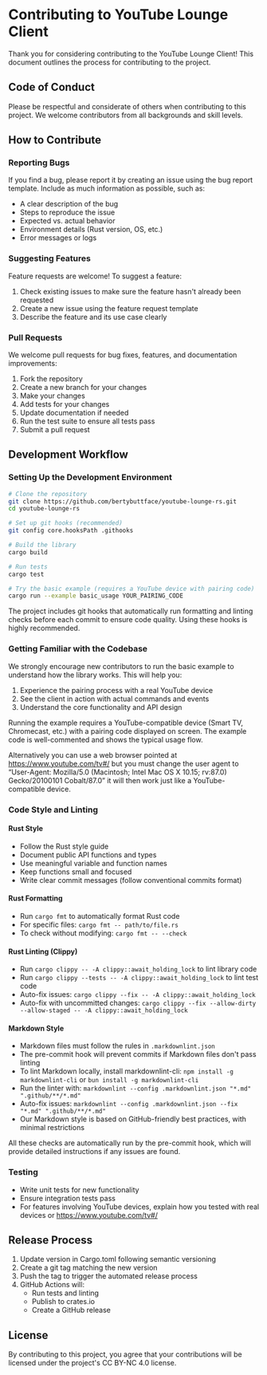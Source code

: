 # Contributing to YouTube Lounge Client

Thank you for considering contributing to the YouTube Lounge Client! This document outlines the process for contributing to the project.

## Code of Conduct

Please be respectful and considerate of others when contributing to this project. We welcome contributors from all backgrounds and skill levels.

## How to Contribute

### Reporting Bugs

If you find a bug, please report it by creating an issue using the bug report template. Include as much information as possible, such as:

- A clear description of the bug
- Steps to reproduce the issue
- Expected vs. actual behavior
- Environment details (Rust version, OS, etc.)
- Error messages or logs

### Suggesting Features

Feature requests are welcome! To suggest a feature:

1. Check existing issues to make sure the feature hasn't already been requested
2. Create a new issue using the feature request template
3. Describe the feature and its use case clearly

### Pull Requests

We welcome pull requests for bug fixes, features, and documentation improvements:

1. Fork the repository
2. Create a new branch for your changes
3. Make your changes
4. Add tests for your changes
5. Update documentation if needed
6. Run the test suite to ensure all tests pass
7. Submit a pull request

## Development Workflow

### Setting Up the Development Environment

```bash
# Clone the repository
git clone https://github.com/bertybuttface/youtube-lounge-rs.git
cd youtube-lounge-rs

# Set up git hooks (recommended)
git config core.hooksPath .githooks

# Build the library
cargo build

# Run tests
cargo test

# Try the basic example (requires a YouTube device with pairing code)
cargo run --example basic_usage YOUR_PAIRING_CODE
```

The project includes git hooks that automatically run formatting and linting checks before each commit to ensure code quality. Using these hooks is highly recommended.

### Getting Familiar with the Codebase

We strongly encourage new contributors to run the basic example to understand how the library works. This will help you:

1. Experience the pairing process with a real YouTube device
2. See the client in action with actual commands and events
3. Understand the core functionality and API design

Running the example requires a YouTube-compatible device (Smart TV, Chromecast, etc.) with a pairing code displayed on screen. The example code is well-commented and shows the typical usage flow.

Alternatively you can use a web browser pointed at https://www.youtube.com/tv#/ but you must change the user agent to “User-Agent: Mozilla/5.0 (Macintosh; Intel Mac OS X 10.15; rv:87.0) Gecko/20100101 Cobalt/87.0” it will then work just like a YouTube-compatible device.

### Code Style and Linting

#### Rust Style

- Follow the Rust style guide
- Document public API functions and types
- Use meaningful variable and function names
- Keep functions small and focused
- Write clear commit messages (follow conventional commits format)

#### Rust Formatting

- Run `cargo fmt` to automatically format Rust code
- For specific files: `cargo fmt -- path/to/file.rs`
- To check without modifying: `cargo fmt -- --check`

#### Rust Linting (Clippy)

- Run `cargo clippy -- -A clippy::await_holding_lock` to lint library code
- Run `cargo clippy --tests -- -A clippy::await_holding_lock` to lint test code
- Auto-fix issues: `cargo clippy --fix -- -A clippy::await_holding_lock`
- Auto-fix with uncommitted changes: `cargo clippy --fix --allow-dirty --allow-staged -- -A clippy::await_holding_lock`

#### Markdown Style

- Markdown files must follow the rules in `.markdownlint.json`
- The pre-commit hook will prevent commits if Markdown files don't pass linting
- To lint Markdown locally, install markdownlint-cli: `npm install -g markdownlint-cli` or `bun install -g markdownlint-cli`
- Run the linter with: `markdownlint --config .markdownlint.json "*.md" ".github/**/*.md"`
- Auto-fix issues: `markdownlint --config .markdownlint.json --fix "*.md" ".github/**/*.md"`
- Our Markdown style is based on GitHub-friendly best practices, with minimal restrictions

All these checks are automatically run by the pre-commit hook, which will provide detailed instructions if any issues are found.

### Testing

- Write unit tests for new functionality
- Ensure integration tests pass
- For features involving YouTube devices, explain how you tested with real devices or https://www.youtube.com/tv#/

## Release Process

1. Update version in Cargo.toml following semantic versioning
2. Create a git tag matching the new version
3. Push the tag to trigger the automated release process
4. GitHub Actions will:
   - Run tests and linting
   - Publish to crates.io
   - Create a GitHub release

## License

By contributing to this project, you agree that your contributions will be licensed under the project's CC BY-NC 4.0 license.
